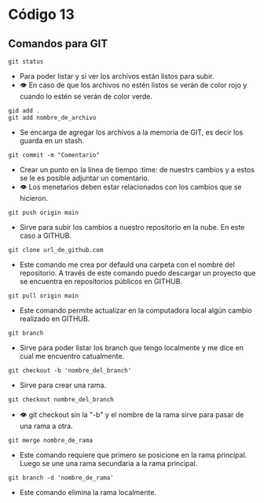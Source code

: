 # Código 13

## Comandos para GIT
```
git status
```
- Para poder listar y si ver los archivos están listos para subir.
- :eye: En caso de que los archivos no estén listos se verán de color rojo y cuando lo estén se verán de color verde.

```
gid add .
git add nombre_de_archivo
```
- Se encarga de agregar los archivos a la memoria de GIT, es decir los guarda en un stash.

```
git commit -m "Comentario"
```
- Crear un punto en la línea de tiempo :time: de nuestrs cambios y a estos se le es posible adjuntar un comentario.
- :eye: Los menetarios  deben estar relacionados con los cambios que se hicieron.
```
git push origin main
```
- Sirve para subir los cambios a nuestro repositorio en la nube. En este caso a GITHUB.
```
git clone url_de_github.com
```
- Este comando me crea por defauld una carpeta con el nombre del repositorio. A través de este comando puedo descargar un proyecto que se encuentra en repositorios públicos en GITHUB.
```
git pull origin main
```
- Este comando permite actualizar en la computadora local algún cambio realizado en GITHUB.
```
git branch
```
- Sirve para poder listar los branch que tengo localmente y me dice en cual me encuentro catualmente.
```
git checkout -b 'nombre_del_branch'
```
- Sirve para crear una rama.
```
git checkout nombre_del_branch
```
- :eye: git checkout sin la "-b" y el nombre de la rama sirve para pasar de una rama a otra.
```
git merge nombre_de_rama
```
- Este comando requiere que primero se posicione en la rama principal. Luego se une una rama secundaria a la rama principal.
```
git branch -d 'nombre_de_rama'
```
- Este comando elimina la rama localmente.
